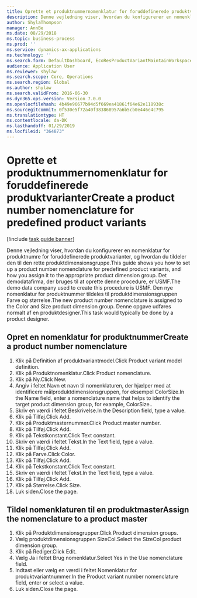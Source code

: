 ```yaml
---
title: Oprette et produktnummernomenklatur for foruddefinerede produktvarianter
description: Denne vejledning viser, hvordan du konfigurerer en nomenklatur for produktnumre for foruddefinerede produktvarianter, og hvordan du tildeler den til den rette produktdimensionsgruppe.
author: ShylaThompson
manager: AnnBe
ms.date: 08/29/2018
ms.topic: business-process
ms.prod: ''
ms.service: dynamics-ax-applications
ms.technology: ''
ms.search.form: DefaultDashboard, EcoResProductVariantMaintainWorkspace, EcoResNomenclature, EcoResProductDimensionGroup
audience: Application User
ms.reviewer: shylaw
ms.search.scope: Core, Operations
ms.search.region: Global
ms.author: shylaw
ms.search.validFrom: 2016-06-30
ms.dyn365.ops.version: Version 7.0.0
ms.openlocfilehash: 4b49e96677b94d5f669ea41861f64e62e118938c
ms.sourcegitcommit: 0f530e5f72a40f383868957a6b5cb0e446e4c795
ms.translationtype: HT
ms.contentlocale: da-DK
ms.lasthandoff: 01/29/2019
ms.locfileid: "364873"
---
```

# <a name="create-a-product-number-nomenclature-for-predefined-product-variants"></a><span data-ttu-id="52a33-103">Oprette et produktnummernomenklatur for foruddefinerede produktvarianter</span><span class="sxs-lookup"><span data-stu-id="52a33-103">Create a product number nomenclature for predefined product variants</span></span>

[!include [task guide banner](../../includes/task-guide-banner.md)]

<span data-ttu-id="52a33-104">Denne vejledning viser, hvordan du konfigurerer en nomenklatur for produktnumre for foruddefinerede produktvarianter, og hvordan du tildeler den til den rette produktdimensionsgruppe.</span><span class="sxs-lookup"><span data-stu-id="52a33-104">This guide shows you how to set up a product number nomenclature for predefined product variants, and how you assign it to the appropriate product dimension group.</span></span> <span data-ttu-id="52a33-105">Det demodatafirma, der bruges til at oprette denne procedure, er USMF.</span><span class="sxs-lookup"><span data-stu-id="52a33-105">The demo data company used to create this procedure is USMF.</span></span> <span data-ttu-id="52a33-106">Den nye nomenklatur for produktnummer tildeles til produktdimensionsgruppen Farve og størrelse.</span><span class="sxs-lookup"><span data-stu-id="52a33-106">The new product number nomenclature is assigned to the Color and Size product dimension group.</span></span> <span data-ttu-id="52a33-107">Denne opgave udføres normalt af en produktdesigner.</span><span class="sxs-lookup"><span data-stu-id="52a33-107">This task would typically be done by a product designer.</span></span>


## <a name="create-a-product-number-nomenclature"></a><span data-ttu-id="52a33-108">Opret en nomenklatur for produktnummer</span><span class="sxs-lookup"><span data-stu-id="52a33-108">Create a product number nomenclature</span></span>
1. <span data-ttu-id="52a33-109">Klik på Definition af produktvariantmodel.</span><span class="sxs-lookup"><span data-stu-id="52a33-109">Click Product variant model definition.</span></span>
2. <span data-ttu-id="52a33-110">Klik på Produktnomenklatur.</span><span class="sxs-lookup"><span data-stu-id="52a33-110">Click Product nomenclature.</span></span>
3. <span data-ttu-id="52a33-111">Klik på Ny.</span><span class="sxs-lookup"><span data-stu-id="52a33-111">Click New.</span></span>
4. <span data-ttu-id="52a33-112">Angiv i feltet Navn et navn til nomenklaturen, der hjælper med at identificere målproduktdimensionsgruppen, for eksempel ColorSize.</span><span class="sxs-lookup"><span data-stu-id="52a33-112">In the Name field, enter a nomenclature name that helps to identify the target product dimension group, for example, ColorSize..</span></span>
5. <span data-ttu-id="52a33-113">Skriv en værdi i feltet Beskrivelse.</span><span class="sxs-lookup"><span data-stu-id="52a33-113">In the Description field, type a value.</span></span>
6. <span data-ttu-id="52a33-114">Klik på Tilføj.</span><span class="sxs-lookup"><span data-stu-id="52a33-114">Click Add.</span></span>
7. <span data-ttu-id="52a33-115">Klik på Produktmasternummer.</span><span class="sxs-lookup"><span data-stu-id="52a33-115">Click Product master number.</span></span>
8. <span data-ttu-id="52a33-116">Klik på Tilføj.</span><span class="sxs-lookup"><span data-stu-id="52a33-116">Click Add.</span></span>
9. <span data-ttu-id="52a33-117">Klik på Tekstkonstant.</span><span class="sxs-lookup"><span data-stu-id="52a33-117">Click Text constant.</span></span>
10. <span data-ttu-id="52a33-118">Skriv en værdi i feltet Tekst.</span><span class="sxs-lookup"><span data-stu-id="52a33-118">In the Text field, type a value.</span></span>
11. <span data-ttu-id="52a33-119">Klik på Tilføj.</span><span class="sxs-lookup"><span data-stu-id="52a33-119">Click Add.</span></span>
12. <span data-ttu-id="52a33-120">Klik på Farve.</span><span class="sxs-lookup"><span data-stu-id="52a33-120">Click Color.</span></span>
13. <span data-ttu-id="52a33-121">Klik på Tilføj.</span><span class="sxs-lookup"><span data-stu-id="52a33-121">Click Add.</span></span>
14. <span data-ttu-id="52a33-122">Klik på Tekstkonstant.</span><span class="sxs-lookup"><span data-stu-id="52a33-122">Click Text constant.</span></span>
15. <span data-ttu-id="52a33-123">Skriv en værdi i feltet Tekst.</span><span class="sxs-lookup"><span data-stu-id="52a33-123">In the Text field, type a value.</span></span>
16. <span data-ttu-id="52a33-124">Klik på Tilføj.</span><span class="sxs-lookup"><span data-stu-id="52a33-124">Click Add.</span></span>
17. <span data-ttu-id="52a33-125">Klik på Størrelse.</span><span class="sxs-lookup"><span data-stu-id="52a33-125">Click Size.</span></span>
18. <span data-ttu-id="52a33-126">Luk siden.</span><span class="sxs-lookup"><span data-stu-id="52a33-126">Close the page.</span></span>

## <a name="assign-the-nomenclature-to-a-product-master"></a><span data-ttu-id="52a33-127">Tildel nomenklaturen til en produktmaster</span><span class="sxs-lookup"><span data-stu-id="52a33-127">Assign the nomenclature to a product master</span></span>
1. <span data-ttu-id="52a33-128">Klik på Produktdimensionsgrupper.</span><span class="sxs-lookup"><span data-stu-id="52a33-128">Click Product dimension groups.</span></span>
2. <span data-ttu-id="52a33-129">Vælg produktdimensionsgruppen SizeCol.</span><span class="sxs-lookup"><span data-stu-id="52a33-129">Select the SizeCol product dimension group.</span></span>
3. <span data-ttu-id="52a33-130">Klik på Rediger.</span><span class="sxs-lookup"><span data-stu-id="52a33-130">Click Edit.</span></span>
4. <span data-ttu-id="52a33-131">Vælg Ja i feltet Brug nomenklatur.</span><span class="sxs-lookup"><span data-stu-id="52a33-131">Select Yes in the Use nomenclature field.</span></span>
5. <span data-ttu-id="52a33-132">Indtast eller vælg en værdi i feltet Nomenklatur for produktvariantnummer.</span><span class="sxs-lookup"><span data-stu-id="52a33-132">In the Product variant number nomenclature field, enter or select a value.</span></span>
6. <span data-ttu-id="52a33-133">Luk siden.</span><span class="sxs-lookup"><span data-stu-id="52a33-133">Close the page.</span></span>

